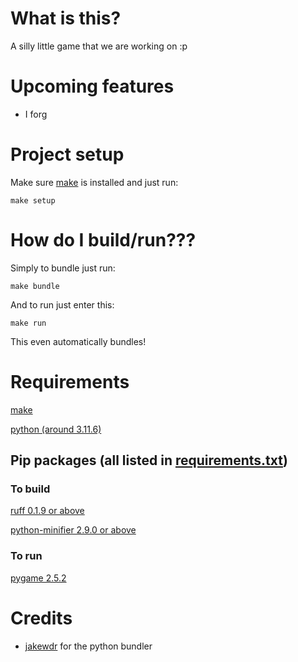 # What is this?

A silly little game that we are working on :p

# Upcoming features

 - I forg

# Project setup

Make sure [make](https://www.gnu.org/software/make/#download) is installed and just run:

    make setup

# How do I build/run???

Simply to bundle just run:

    make bundle

And to run just enter this:

    make run

This even automatically bundles!

# Requirements

[make](https://www.gnu.org/software/make/#download)

[python (around 3.11.6)](https://www.python.org/downloads/)

## Pip packages (all listed in [requirements.txt](https://github.com/jakewdr/WIP/blob/main/requirements.txt))

### To build

[ruff 0.1.9 or above](https://pypi.org/project/ruff/)

[python-minifier 2.9.0 or above](https://pypi.org/project/python-minifier/)

### To run

[pygame 2.5.2](https://pypi.org/project/pygame/)

# Credits

 - [jakewdr](https://github.com/jakewdr) for the python bundler
